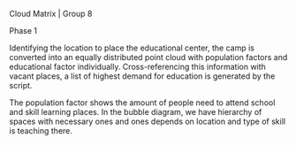 Cloud Matrix | Group 8 

Phase 1

Identifying the location to place the educational center, the camp is converted into an equally distributed point cloud with population factors and educational factor individually. Cross-referencing this information with vacant places, a list of highest demand for education is generated by the script. 

The population factor shows the amount of people need to attend school and skill learning places. In the bubble diagram, we have hierarchy of spaces with necessary ones and ones depends on location and type of skill is teaching there. 
